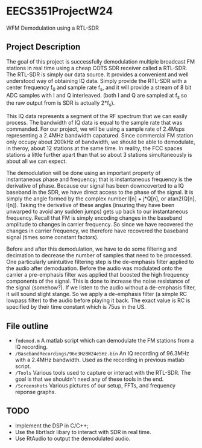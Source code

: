 # EECS351ProjectW24
WFM Demodulation using a RTL-SDR

## Project Description
The goal of this project is successfully demodulation multiple broadcast FM stations in real time using a cheap COTS SDR receiver called a RTL-SDR. 
The RTL-SDR is simply our data source. It provides a convenient and well understood way of obtaining IQ data. Simply provide the RTL-SDR with a 
center frequency f<sub>0</sub> and sample rate f<sub>s</sub>, and it will provide a stream of 8 bit ADC samples with I and Q interleaved. (both I and Q are sampled at f<sub>s</sub> so the raw output from is SDR is actually 2*f<sub>s</sub>).

This IQ data represents a segment of the RF spectrum that we can easily process. The bandwidth of IQ data is equal to the sample rate that was commanded. For our project,
we will be using a sample rate of 2.4Msps representing a 2.4MHz bandwidth capatured. Since commercial FM station only occupy about 200kHz of bandwidth, we should be able to demodulate, in theroy, about 12 stations at the same time.
In reality, the FCC spaces stations a little further apart than that so about 3 stations simultaneously is about all we can expect. 

The demodulation will be done using an important property of instantaneous phase and frequency; that is instantaneous frequency is the derivative of phase. Because our signal has been downcoverted to a IQ baseband in the SDR, we have
direct access to the phase of the signal. It is simply the angle formed by the complex number I[n] + j*Q[n], or atan2(Q[n], I[n]). Taking the derivative of these angles (insuring they have been unwarped to avoid any sudden jumps) gets up back 
to our instantaneous frequency. Recall that FM is simply encoding changes in the baseband amplitude to changes in carrier frequency. So since we have recovered the changes in carrier frequency, we therefore have recovered the baseband signal (times some constant factors).

Before and after this demodulation, we have to do some filtering and decimation to decrease the number of samples that need to be processed. One particularly unintuitive filtering step is the de-emphasis filter applied to the audio after demoduation. Before the audio was modulated onto the carrier
a pre-emphasis filter was applied that boosted the high frequency components of the signal. This is done to increase the noise resistance of the signal (somehow?). If we listen to the audio without a de-emphasis filter, it will sound slight stange. So we apply a de-emphasis filter (a simple RC lowpass filter) to the audio before playing it back.
The exact value is RC is specified by their time constant which is 75us in the US.
## File outline

- `fmdemod.m` A matlab script which can demodulate the FM stations from a IQ recording.
- `/BasebandRecordings/96e3HzBW24e5Hz.bin` An IQ recording of 96.3MHz with a 2.4MHz bandwidth. Used as the recording in previous matlab script.
- `/Tools` Various tools used to capture or interact with the RTL-SDR. The goal is that we shouldn't need any of these tools in the end.
- `/Screenshots` Various pictures of our setup, FFTs, and frequency reponse graphs. 
## TODO

- Implement the DSP in C/C++;
- Use the librtlsdr libary to interact with SDR in real time.
- Use RtAudio to output the demodulated audio. 